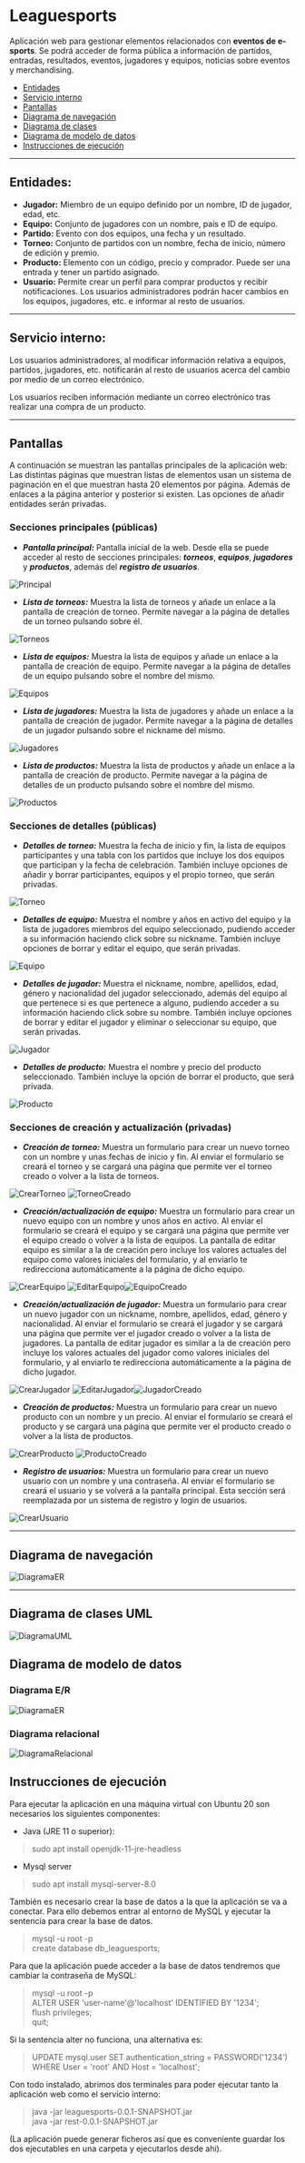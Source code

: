 # Leaguesports

Aplicación web para gestionar elementos relacionados con __eventos de e-sports__. Se podrá acceder de forma pública a información de partidos, entradas, resultados, eventos, jugadores y equipos, noticias sobre eventos y merchandising. 

- [Entidades](#entidades)
- [Servicio interno](#servicio-interno)
- [Pantallas](#pantallas)
- [Diagrama de navegación](#diagrama-de-navegación)
- [Diagrama de clases](#diagrama-de-clases-uml)
- [Diagrama de modelo de datos](#diagrama-de-modelo-de-datos)
- [Instrucciones de ejecución](#instrucciones-de-ejecución)


---
## Entidades:

- __Jugador:__ Miembro de un equipo definido por un nombre, ID de jugador, edad, etc.
- __Equipo:__ Conjunto de jugadores con un nombre, país e ID de equipo.
- __Partido:__ Evento con dos equipos, una fecha y un resultado.
- __Torneo:__ Conjunto de partidos con un nombre, fecha de inicio, número de edición y premio.
- __Producto:__ Elemento con un código, precio y comprador. Puede ser una entrada y tener un partido asignado.
- __Usuario:__ Permite crear un perfil para comprar productos y recibir notificaciones. Los usuarios administradores podrán hacer cambios en los equipos, jugadores, etc. e informar al resto de usuarios.
---
## Servicio interno:
Los usuarios administradores, al modificar información relativa a equipos, partidos, jugadores, etc. notificarán al resto de usuarios acerca del cambio por medio de un correo electrónico. 

Los usuarios reciben información mediante un correo electrónico tras realizar una compra de un producto. 

---
## Pantallas

A continuación se muestran las pantallas principales de la aplicación web: Las distintas páginas que muestran listas de elementos usan un sistema de paginación en el que muestran hasta 20 elementos por página. Además de enlaces a la página anterior y posterior si existen. Las opciones de añadir entidades serán privadas.

### Secciones principales (públicas)

- ___Pantalla principal:___ Pantalla inicial de la web. Desde ella se puede acceder al resto de secciones principales: ___torneos___, ___equipos___, ___jugadores___ y ___productos___, además del ___registro de usuarios___. 

![Principal](/documentation/pantallas/principal.PNG)

- ___Lista de torneos:___ Muestra la lista de torneos y añade un enlace a la pantalla de creación de torneo. Permite navegar a la página de detalles de un torneo pulsando sobre él.

![Torneos](/documentation/pantallas/torneos.PNG)

- ___Lista de equipos:___ Muestra la lista de equipos y añade un enlace a la pantalla de creación de equipo. Permite navegar a la página de detalles de un equipo pulsando sobre el nombre del mismo.

![Equipos](/documentation/pantallas/equipos.PNG)

- ___Lista de jugadores:___ Muestra la lista de jugadores y añade un enlace a la pantalla de creación de jugador. Permite navegar a la página de detalles de un jugador pulsando sobre el nickname del mismo.

![Jugadores](/documentation/pantallas/jugadores.PNG)

- ___Lista de productos:___ Muestra la lista de productos y añade un enlace a la pantalla de creación de producto. Permite navegar a la página de detalles de un producto pulsando sobre el nombre del mismo.

![Productos](/documentation/pantallas/productos.PNG)

### Secciones de detalles (públicas)

- ___Detalles de torneo:___ Muestra la fecha de inicio y fin, la lista de equipos participantes y una tabla con los partidos que incluye los dos equipos que participan y la fecha de celebración. También incluye opciones de añadir y borrar participantes, equipos y el propio torneo, que serán privadas.

![Torneo](/documentation/pantallas/torneo.PNG)

- ___Detalles de equipo:___ Muestra el nombre y años en activo del equipo y la lista de jugadores miembros del equipo seleccionado, pudiendo acceder a su información haciendo click sobre su nickname. También incluye opciones de borrar y editar el equipo, que serán privadas.

![Equipo](/documentation/pantallas/equipo.PNG)

- ___Detalles de jugador:___ Muestra el nickname, nombre, apellidos, edad, género y nacionalidad del jugador seleccionado, además del equipo al que pertenece si es que pertenece a alguno, pudiendo acceder a su información haciendo click sobre su nombre. También incluye opciones de borrar y editar el jugador y eliminar o seleccionar su equipo, que serán privadas.

![Jugador](/documentation/pantallas/jugador.PNG)

- ___Detalles de producto:___ Muestra el nombre y precio del producto seleccionado. También incluye la opción de borrar el producto, que será privada.

![Producto](/documentation/pantallas/producto.PNG)

### Secciones de creación y actualización (privadas)

- ___Creación de torneo:___ Muestra un formulario para crear un nuevo torneo con un nombre y unas fechas de inicio y fin. Al enviar el formulario se creará el torneo y se cargará una página que permite ver el torneo creado o volver a la lista de torneos.

![CrearTorneo](/documentation/pantallas/creartorneo.PNG) ![TorneoCreado](/documentation/pantallas/torneocreado.PNG)

- ___Creación/actualización de equipo:___ Muestra un formulario para crear un nuevo equipo con un nombre y unos años en activo. Al enviar el formulario se creará el equipo y se cargará una página que permite ver el equipo creado o volver a la lista de equipos. La pantalla de editar equipo es similar a la de creación pero incluye los valores actuales del equipo como valores iniciales del formulario, y al enviarlo te redirecciona automáticamente a la página de dicho equipo. 

![CrearEquipo](/documentation/pantallas/crearequipo.PNG) ![EditarEquipo](/documentation/pantallas/updequipo.PNG)![EquipoCreado](/documentation/pantallas/equipocreado.PNG)

- ___Creación/actualización de jugador:___ Muestra un formulario para crear un nuevo jugador con un nickname, nombre, apellidos, edad, género y nacionalidad. Al enviar el formulario se creará el jugador y se cargará una página que permite ver el jugador creado o volver a la lista de jugadores. La pantalla de editar jugador es similar a la de creación pero incluye los valores actuales del jugador como valores iniciales del formulario, y al enviarlo te redirecciona automáticamente a la página de dicho jugador. 

![CrearJugador](/documentation/pantallas/crearjugador.PNG) ![EditarJugador](/documentation/pantallas/updjugador.PNG)![JugadorCreado](/documentation/pantallas/jugadorcreado.PNG)

- ___Creación de productos:___ Muestra un formulario para crear un nuevo producto con un nombre y un precio. Al enviar el formulario se creará el producto y se cargará una página que permite ver el producto creado o volver a la lista de productos. 

![CrearProducto](/documentation/pantallas/crearproducto.PNG) ![ProductoCreado](/documentation/pantallas/productocreado.PNG)

- ___Registro de usuarios:___ Muestra un formulario para crear un nuevo usuario con un nombre y una contraseña. Al enviar el formulario se creará el usuario y se volverá a la pantalla principal. Esta sección será reemplazada por un sistema de registro y login de usuarios.

![CrearUsuario](/documentation/pantallas/crearusuario.PNG)

---
## Diagrama de navegación
![DiagramaER](/documentation/diagramas/navegacion.png)

---
## Diagrama de clases UML
![DiagramaUML](/documentation/diagramas/components.png)

## Diagrama de modelo de datos
### Diagrama E/R
![DiagramaER](/documentation/diagramas/diagramaER.png)

### Diagrama relacional
![DiagramaRelacional](/documentation/diagramas/model.png)

## Instrucciones de ejecución

Para ejecutar la aplicación en una máquina virtual con Ubuntu 20 son necesarios los siguientes componentes:

- Java (JRE 11 o superior):
 > sudo apt install openjdk-11-jre-headless
- Mysql server
> sudo apt install mysql-server-8.0

También es necesario crear la base de datos a la que la aplicación se va a conectar. Para ello debemos entrar al entorno de MySQL y ejecutar la sentencia para crear la base de datos.
> mysql -u root -p <br>
> create database db_leaguesports; <br>

Para que la aplicación puede acceder a la base de datos tendremos que cambiar la contraseña de MySQL:
> mysql -u root -p <br>
> ALTER USER 'user-name'@'localhost' IDENTIFIED BY '1234'; <br>
> flush privileges; <br>
> quit; <br>

Si la sentencia alter no funciona, una alternativa es:
> UPDATE mysql.user SET authentication_string = PASSWORD('1234') WHERE User = 'root' AND Host = 'localhost'; <br>

Con todo instalado, abrimos dos terminales para poder ejecutar tanto la aplicación web como el servicio interno:
> java -jar leaguesports-0.0.1-SNAPSHOT.jar <br>
> java -jar rest-0.0.1-SNAPSHOT.jar <br>

(La aplicación puede generar ficheros así que es conveniente guardar los dos ejecutables en una carpeta y ejecutarlos desde ahi).
